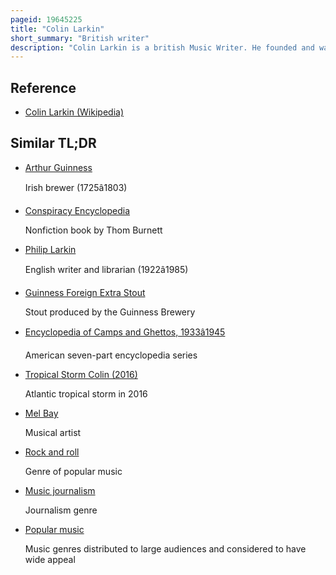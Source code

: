 ```yaml
---
pageid: 19645225
title: "Colin Larkin"
short_summary: "British writer"
description: "Colin Larkin is a british Music Writer. He founded and was Editor-In-Chief of the Encyclopedia of popular Music. Along with the ten-volume Encyclopedia, Larkin also wrote the Book all Time Top 1000 Albums, and edited the Guinness Who's Who of Jazz, the Guinness Who's Who of Blues, and the Virgin Encyclopedia of Heavy Rock. He has more than 650000 Copies in Print."
---
```


## Reference

- [Colin Larkin (Wikipedia)](https://en.wikipedia.org/?curid=19645225)

## Similar TL;DR

- [Arthur Guinness](/tldr/en/arthur-guinness)

  Irish brewer (1725â1803)

- [Conspiracy Encyclopedia](/tldr/en/conspiracy-encyclopedia)

  Nonfiction book by Thom Burnett

- [Philip Larkin](/tldr/en/philip-larkin)

  English writer and librarian (1922â1985)

- [Guinness Foreign Extra Stout](/tldr/en/guinness-foreign-extra-stout)

  Stout produced by the Guinness Brewery

- [Encyclopedia of Camps and Ghettos, 1933â1945](/tldr/en/encyclopedia-of-camps-and-ghettos-19331945)

  American seven-part encyclopedia series

- [Tropical Storm Colin (2016)](/tldr/en/tropical-storm-colin-2016)

  Atlantic tropical storm in 2016

- [Mel Bay](/tldr/en/mel-bay)

  Musical artist

- [Rock and roll](/tldr/en/rock-and-roll)

  Genre of popular music

- [Music journalism](/tldr/en/music-journalism)

  Journalism genre

- [Popular music](/tldr/en/popular-music)

  Music genres distributed to large audiences and considered to have wide appeal
